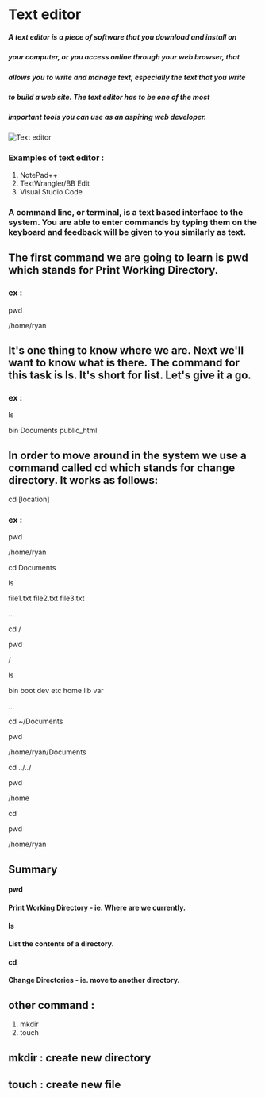 # Text editor

##### A text editor is a piece of software that you download and install on
##### your computer, or you access online through your web browser, that
##### allows you to write and manage text, especially the text that you write
##### to build a web site. The text editor has to be one of the most
##### important tools you can use as an aspiring web developer.




![Text editor](https://cloud.addictivetips.com/wp-content/uploads/2017/08/vim.png)

### Examples of text editor :
1. NotePad++
1. TextWrangler/BB Edit
1. Visual Studio Code



### A command line, or terminal, is a text based interface to the system. You are able to enter commands by typing them on the keyboard and feedback will be given to you similarly as text.


## The first command we are going to learn is pwd which stands for Print Working Directory.


### ex :
pwd


/home/ryan

## It's one thing to know where we are. Next we'll want to know what is there. The command for this task is ls. It's short for list. Let's give it a go.


### ex :

ls



bin Documents public_html


## In order to move around in the system we use a command called cd which stands for change directory. It works as follows:

cd [location]

### ex :



pwd


/home/ryan


cd Documents

ls

file1.txt file2.txt file3.txt

...

cd /

pwd

/

ls

bin boot dev etc home lib var

...

cd ~/Documents

pwd

/home/ryan/Documents

cd ../../

pwd

/home

cd

pwd

/home/ryan



## Summary
#### pwd
#### Print Working Directory - ie. Where are we currently.
#### ls
#### List the contents of a directory.
#### cd
#### Change Directories - ie. move to another directory.


## other command :

1. mkdir
1. touch

## mkdir : create new directory 
## touch : create new file 


